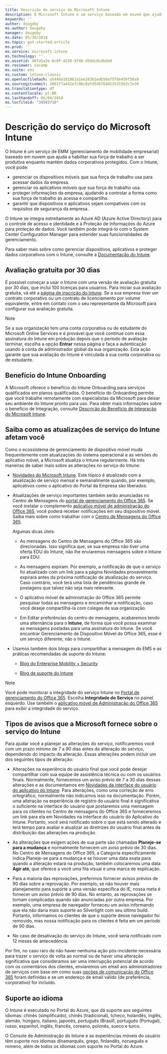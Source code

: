 ```yaml
---
title: Descrição do serviço do Microsoft Intune
description: O Microsoft Intune é um serviço baseado em nuvem que ajuda você a gerenciar dispositivos Windows, iOS, Mac OS X, Android e Windows Mobile.
keywords: ''
author: dougeby
ms.author: dougeby
manager: dougeby
ms.date: 05/30/2018
ms.topic: get-started-article
ms.prod: ''
ms.service: microsoft-intune
ms.technology: ''
ms.assetid: 40fa5a2e-6c0f-4150-9740-d5ddc0cdbda0
ms.reviewer: cacamp
ms.suite: ems
ms.custom: intune-classic
ms.openlocfilehash: a5440a181961a1ee263b1edb50af5fde450f50a9
ms.sourcegitcommit: 2061f7a442efc96c8afd5db764d11531563c7e39
ms.translationtype: HT
ms.contentlocale: pt-BR
ms.lasthandoff: 06/04/2018
ms.locfileid: "34583716"
---
```

# <a name="microsoft-intune-service-description"></a>Descrição do serviço do Microsoft Intune

O Intune é um serviço de EMM (gerenciamento de mobilidade empresarial) baseado em nuvem que ajuda a habilitar sua força de trabalho a ser produtiva enquanto mantém dados corporativos protegidos. Com o Intune, você pode:
* gerenciar os dispositivos móveis que sua força de trabalho usa para acessar dados da empresa.
* gerenciar os aplicativos móveis que sua força de trabalho usa.
* proteger informações da empresa, ajudando a controlar a forma como sua força de trabalho as acessa e compartilha.
* garantir que dispositivos e aplicativos sejam compatíveis com os requisitos de segurança da empresa.

O Intune se integra estreitamente ao Azure AD (Azure Active Directory) para o controle de acesso e identidade e à Proteção de Informações do Azure para proteção de dados. Você também pode integrá-lo com o System Center Configuration Manager para estender suas funcionalidades de gerenciamento.

Para saber mais sobre como gerenciar dispositivos, aplicativos e proteger dados corporativos com o Intune, consulte a [Documentação do Intune](https://docs.microsoft.com/intune/).

## <a name="30-day-free-trial"></a>Avaliação gratuita por 30 dias
É possível começar a usar o Intune com uma versão de avaliação gratuita por 30 dias, que inclui 100 licenças para usuários. Para iniciar sua avaliação gratuita, vá até a [página de inscrição do Intune](https://portal.office.com/Signup/Signup.aspx?OfferId=40BE278A-DFD1-470a-9EF7-9F2596EA7FF9&dl=INTUNE_A&ali=1#0%20). Se a sua empresa tiver um contrato corporativo ou um contrato de licenciamento por volume equivalente, entre em contato com o seu representante da Microsoft para configurar sua avaliação gratuita.

> [!NOTE]
> Se a sua organização tem uma conta corporativa ou de estudante do Microsoft Online Services e é provável que você continue com essa assinatura do Intune em produção depois que o período de avaliação terminar, escolha a opção **Entrar** nessa página e faça a autenticação usando a conta de administrador global da sua organização. Esta ação garante que sua avaliação do Intune é vinculada à sua conta corporativa ou de estudante.

<!--- For a list of settings that you can set up on mobile devices, see:

-   [Enrolled device management capabilities of Microsoft Intune](introduction-intune.md)

-   [Hybrid mobile device management (MDM) with System Center Configuration Manager and Microsoft Intune](/sccm/mdm/understand/hybrid-mobile-device-management)

For more about System Center Configuration Manager, see [Documentation  for System Center Configuration Manager](/sccm/index).--->
## <a name="intune-onboarding-benefit"></a>Benefício do Intune Onboarding
A Microsoft oferece o benefício do Intune Onboarding para serviços qualificados em planos qualificados. O benefício do Onboarding permite que você trabalhe remotamente com especialistas da Microsoft para deixar seu ambiente do Intune pronto para uso. Para obter mais informações sobre o benefício de Integração, consulte [Descrição do Benefício de Integração do Microsoft Intune](http://go.microsoft.com/fwlink/?LinkId=619281).


## <a name="learn-how-intune-service-updates-affect-you"></a>Saiba como as atualizações de serviço do Intune afetam você

Como o ecossistema de gerenciamento de dispositivo móvel muda frequentemente com atualizações do sistema operacional e as versões do aplicativo móvel, a Microsoft atualiza o Intune regularmente. Há três maneiras de saber mais sobre as alterações no serviço do Intune:

- [Novidades do Microsoft Intune](whats-new.md). Este tópico é atualizado com a atualização de serviço mensal e semanalmente quando, por exemplo, aplicativos como o aplicativo do Portal da Empresa são liberados.

- Atualizações de serviço importantes também serão anunciadas no Centro de Mensagens do [portal de gerenciamento do Office 365](https://portal.office.com/Admin/Default.aspx). Se você instalar o complemento [aplicativo móvel de administração do Office 365](https://support.office.com/article/Office-365-Admin-Mobile-App-e16f6421-2a1a-4142-bf9d-9846600a060a), você poderá receber notificações em seu dispositivo móvel. Saiba mais sobre como trabalhar com o [Centro de Mensagens do Office 365](https://support.office.com/client/results?Shownav=true&ns=O365ENTADMIN&version=15&ver=15&HelpID=O365E_MCManageUpdates).

    Algumas dicas úteis:

    - As mensagens do Centro de Mensagens do Office 365 são direcionadas. Isso significa que, se sua empresa não tiver uma oferta EDU do Intune, não lhe enviaremos mensagens sobre o Intune para EDU.

    - As mensagens expiram. Por exemplo, a notificação de que o serviço foi atualizado com um link para a página Novidades provavelmente expirará antes da próxima notificação de atualização do serviço. Caso contrário, você terá uma lista de pendências grande de postagens que talvez não seja mais relevante.

    - O aplicativo móvel de administração do Office 365 permite pesquisar todas as mensagens e encaminhar a notificação, caso você deseje compartilhá-la com colegas de sua organização.

    - Em Editar preferências do centro de mensagens, acabaremos tendo uma alternância para o **Intune**, de forma que você possa examinar as mensagens postadas para uma assinatura do Intune. Se você encontrar Gerenciamento de Dispositivo Móvel do Office 365, esse é um serviço diferente, não o Intune.

- Usamos também dois blogs para compartilhar a mensagem do EMS e as práticas recomendadas de suporte do Intune:

    - [Blog do Enterprise Mobility + Security](https://blogs.technet.microsoft.com/enterprisemobility/)

    - [Blog de suporte do Intune](https://blogs.technet.microsoft.com/intunesupport/)

>[!Note]
>Você pode monitorar a integridade do serviço Intune no [Portal de gerenciamento do Office 365](https://portal.office.com/Admin/Default.aspx). Escolha **Integridade do Serviço** no painel esquerdo. Use também o [aplicativo móvel de Administração do Office 365](https://support.office.com/article/Office-365-Admin-Mobile-App-e16f6421-2a1a-4142-bf9d-9846600a060a) para exibir a integridade do serviço.

## <a name="types-of-notices-microsoft-provides-about-the-intune-service"></a>Tipos de avisos que a Microsoft fornece sobre o serviço do Intune

Para ajudar você a planejar as alterações do serviço, notificaremos você com um prazo mínimo de 7 a 90 dias antes da alteração do serviço, dependendo do impacto da alteração. Essas alterações podem incluir um dos seguintes tipos de alteração:

- Alterações na experiência do usuário final que você pode desejar compartilhar com sua equipe de assistência técnica ou com os usuários finais. Normalmente, fornecemos um aviso prévio de 7 a 30 dias dessas alterações e as documentamos em [Novidades da interface do usuário do aplicativo do Intune](whats-new-app-ui.md). Para alterações, como uma correção de erro ortográfico, normalmente não indicamos isso na documentação. Porém, uma alteração na experiência de registro do usuário final é significativa o suficiente na interface do usuário que postaremos uma mensagem para os clientes no Centro de mensagens do Office 365 e forneceremos um link para ela em Novidades na interface do usuário do Aplicativo do Intune. Portanto, você será notificado sobre o que está sendo alterado e terá tempo para avaliar e atualizar as diretrizes do usuário final antes da distribuição das alterações na produção.

- As alterações que exigem ações de sua parte são chamadas **Planeje-se para a mudança** e normalmente fornecem um aviso prévio de 30 dias. No Centro de Mensagens do Office 365, a Categoria especificamente indica Planeje-se para a mudança e se houver uma data exata para quando a alteração estará na produção, também colocaremos uma data **Agir até**, que oferece a você uma fila visual e uma marca de explicação.

- Para a maioria das reprovações, preferimos fornecer avisos prévios de 90 dias sobre a reprovação. Por exemplo, se não houver mais planejamento para suporte a uma versão específica do IE, nossa meta é fornecer um aviso prévio de 90 dias. No entanto, as reprovações se tornam complicadas quando são anunciadas por outra empresa. Por exemplo, uma empresa de navegador forneceu um aviso informando que ela não daria mais suporte ao Silverlight com seu último build. Portanto, informamos os clientes de que o suporte desse navegador foi removido, mas nossa notificação para os clientes é feita em um período de 90 dias.

- No caso de desativação do serviço do Intune, você seria notificado com 12 meses de antecedência.

Por fim, no caso raro de não haver nenhuma ação pós-incidente necessária para trazer o serviço de volta ao normal ou de haver uma alteração significativa que consideramos ser uma interrupção potencial de acordo com os comentários dos clientes, enviaremos um email aos administradores de serviços com base em como suas [opções de comunicação do Office 365](https://support.office.com/article/Change-your-contact-preferences-for-communications-from-Microsoft-6f70de1b-a64d-4498-bfbd-be8c83a9c0fc) foram definidas e se um endereço de email válido (de preferência, corporativo) for incluído.  


<!--- ## Choose the management solution that’s right for you
You can set up Intune in several ways to manage and help protect your company's mobile devices and computers (referred to as **devices** in this article).

- **Intune stand-alone configuration.** Use the web-based admin console in Intune to manage devices in your organization. Intune can be used without any on-premises IT infrastructure. If you use Intune with Active Directory Domain Services, you can use domain user accounts that you manage with Domain Services with Intune.

- **Intune with System Center Configuration Manager.** Use the Configuration Manager management console to manage computers and mobile devices in your enterprise. This configuration can help you to manage all your organization’s devices through a single console, the Configuration Manager Admin Console. Configuration Manager supports large numbers of mobile devices, servers, and computers. For more about Configuration Manager, see [Hybrid mobile device management (MDM) with System Center Configuration Manager and Microsoft Intune](/sccm/mdm/understand/hybrid-mobile-device-management). For more help deciding which approach is right for you, see [Choose between Microsoft Intune standalone and hybrid mobile device management with Configuration Manager](/sccm/mdm/understand/choose-between-standalone-intune-and-hybrid-mobile-device-management).--->

## <a name="language-support"></a>Suporte ao idioma
O Intune é executado no Portal do Azure, que dá suporte aos seguintes idiomas: chinês (simplificado), chinês (tradicional), tcheco, holandês, inglês, alemão, húngaro, italiano, japonês, português (Brasil), português (Portugal), russo, espanhol, inglês, francês, coreano, polonês, sueco e turco.

O Console de Administração do Intune e as experiências móveis do usuário têm suporte nos idiomas dinamarquês, grego, finlandês, norueguês e romeno, além de todos os idiomas com suporte no Portal do Azure.

<!--- ## Learn more about Intune
Use these resources to learn more about Intune:

- The [Microsoft Intune Trust Center](https://www.microsoft.com/server-cloud/products/intune-trust-center/) provides information about the security, privacy, and compliance practices of Intune, and it describes some of Intune's certifications.

- [Enrolled device management capabilities of Microsoft Intune](introduction-intune.md)--->
